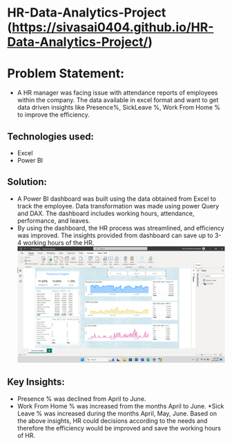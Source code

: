 # HR-Data-Analytics-Project (https://sivasai0404.github.io/HR-Data-Analytics-Project/)
# Problem Statement:
* A HR manager was facing issue with attendance reports of employees within the company. The data available in excel format and want to get data driven insights like Presence%, SickLeave %, Work From Home % to improve the efficiency.
## Technologies used:
* Excel
* Power BI
## Solution:
* A Power BI dashboard was built using the data obtained from Excel to track the employee. Data transformation was made using power Query and DAX. The dashboard includes working hours, attendance, performance, and leaves. 
* By using the dashboard, the HR process was streamlined, and efficiency was improved. The insights provided from dashboard can save up to 3-4 working hours of the HR.  
![](https://github.com/SivaSai0404/HR-Data-Analytics-Project/blob/main/Screenshot%20(645).png)
## Key Insights:
* Presence % was declined from April to June.
* Work From Home % was increased from the months April to June.
*Sick Leave % was increased during the months April, May, June.
Based on the above insights, HR could decisions according to the needs and therefore the efficiency would be improved and save the working hours of HR.
